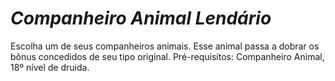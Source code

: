 # *Companheiro Animal Lendário*

Escolha um de seus companheiros animais. Esse animal passa a dobrar os bônus concedidos de seu tipo original. Pré-requisitos: Companheiro Animal, 18º nível de druida.